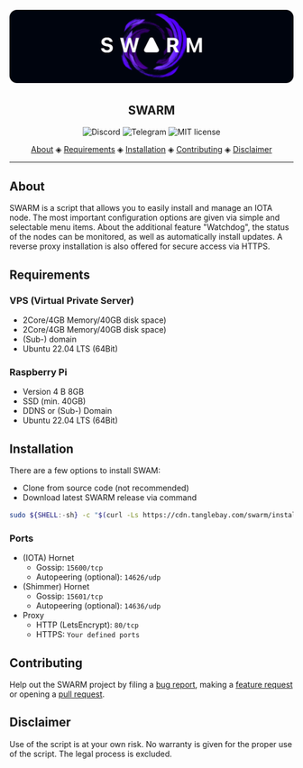 <h1 align="center">
  <br>
  <a href=""><img src="images/swarm_banner.png"></a>
</h1>

<h2 align="center">SWARM</h2>

<p align="center">
  <a href="https://discord.gg/SXsPjPkJCU" style="text-decoration:none;"><img src="https://img.shields.io/badge/Discord-9cf.svg?logo=discord" alt="Discord"></a>
  <a href="https://t.me/tanglebay" style="text-decoration:none;"><img src="https://img.shields.io/badge/Telegram-9cf.svg?logo=Telegram" alt="Telegram"></a>
  <a href="https://github.com/tanglebay/swarm/blob/main/LICENSE" style="text-decoration:none;"><img src="https://img.shields.io/badge/License-MIT-green.svg" alt="MIT license"></a>
</p>

<p align="center">
  <a href="#about">About</a> ◈
  <a href="#requirements">Requirements</a> ◈
  <a href="#installation">Installation</a> ◈
  <a href="#contributing">Contributing</a> ◈
  <a href="#disclaimer">Disclaimer</a>
</p>

---

## About

SWARM is a script that allows you to easily install and manage an IOTA node. The most important configuration options are given via simple and selectable menu items. About the additional feature "Watchdog", the status of the nodes can be monitored, as well as automatically install updates. A reverse proxy installation is also offered for secure access via HTTPS.

## Requirements

### VPS (Virtual Private Server)
-   2Core/4GB Memory/40GB disk space)
-   2Core/4GB Memory/40GB disk space)
-   (Sub-) domain
-   Ubuntu 22.04 LTS (64Bit)

### Raspberry Pi
-   Version 4 B 8GB
-   SSD (min. 40GB)
-   DDNS or (Sub-) Domain
-   Ubuntu 22.04 LTS (64Bit)

## Installation

There are a few options to install SWAM:

-   Clone from source code (not recommended)
-   Download latest SWARM release via command

```bash
sudo ${SHELL:-sh} -c "$(curl -Ls https://cdn.tanglebay.com/swarm/installer/installer.sh)"
```

### Ports
-   (IOTA) Hornet
    -   Gossip: `15600/tcp`
    -   Autopeering (optional): `14626/udp`
-   (Shimmer) Hornet
    -   Gossip: `15601/tcp`
    -   Autopeering (optional): `14636/udp`
-   Proxy
    -   HTTP (LetsEncrypt): `80/tcp`
    -   HTTPS: `Your defined ports`

## Contributing

Help out the SWARM project by filing a [bug report](https://github.com/tanglebay/swarm/issues/new?assignees=&labels=bug), making a [feature request](https://github.com/tanglebay/swarm/issues/new?assignees=&labels=feat) or opening a [pull request](https://github.com/tanglebay/swarm/pulls/).

## Disclaimer

Use of the script is at your own risk. No warranty is given for the proper use of the script. The legal process is excluded.